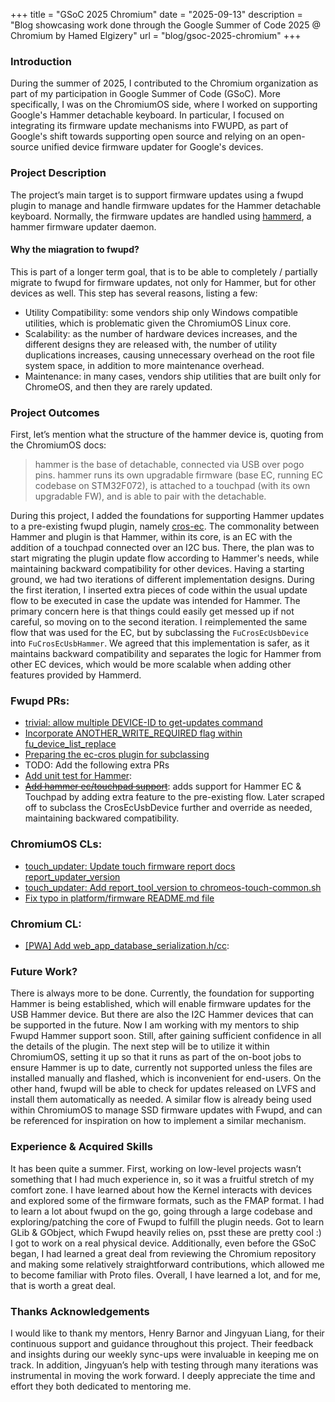 +++
title = "GSoC 2025 Chromium"
date = "2025-09-13"
description = "Blog showcasing work done through the Google Summer of Code 2025 @ Chromium by Hamed Elgizery"
url = "blog/gsoc-2025-chromium"
+++

### Introduction
During the summer of 2025, I contributed to the Chromium organization
as part of my participation in Google Summer of Code (GSoC).
More specifically, I was on the ChromiumOS side, where I worked on
supporting Google's Hammer detachable keyboard.
In particular, I focused on integrating its firmware update mechanisms
into FWUPD, as part of Google's shift towards supporting open source
and relying on an open-source unified device firmware updater for
Google's devices.

### Project Description

The project’s main target is to support firmware updates using a
fwupd plugin to manage and handle firmware updates for the Hammer
detachable keyboard. Normally, the firmware updates are handled using
[hammerd](https://chromium.googlesource.com/chromiumos/platform2/+/HEAD/hammerd/README.md),
a hammer firmware updater daemon.

#### Why the miagration to fwupd? 

This is part of a longer term goal, that is to be able to completely / partially migrate to fwupd for firmware updates, not only for Hammer, but for other devices as well. This step has several reasons, listing a few:
- Utility Compatibility: some vendors ship only Windows compatible utilities, which is problematic given the ChromiumOS Linux core.
- Scalability: as the number of hardware devices increases, and the different designs they are released with, the number of utility duplications increases, causing unnecessary overhead on the root file system space, in addition to more maintenance overhead.
- Maintenance: in many cases, vendors ship utilities that are built only for ChromeOS, and then they are rarely updated.


### Project Outcomes 

First, let’s mention what the structure of the hammer device is,
quoting from the ChromiumOS docs:

> hammer is the base of detachable, connected via USB over pogo pins.
> hammer runs its own upgradable firmware (base EC, running EC codebase
> on STM32F072), is attached to a touchpad (with its own upgradable FW),
> and is able to pair with the detachable.

During this project, I added the foundations for supporting Hammer
updates to a pre-existing fwupd plugin, namely
[cros-ec](https://github.com/fwupd/fwupd/tree/main/plugins/cros-ec).
The commonality between Hammer and plugin is that Hammer, within its core, is an EC with the addition of a touchpad connected over an I2C bus.
There, the plan was to start migrating the plugin update flow according
to Hammer's needs, while maintaining backward compatibility for other
devices. Having a starting ground, we had two iterations of different
implementation designs. During the first iteration, I inserted extra
pieces of code within the usual update flow to be executed in case the
update was intended for Hammer. The primary concern here is that things
could easily get messed up if not careful, so moving on to the second
iteration. I reimplemented the same flow that was used for the EC,
but by subclassing the ``FuCrosEcUsbDevice`` into ``FuCrosEcUsbHammer``.
We agreed that this implementation is safer, as it maintains backward
compatibility and separates the logic for Hammer from other EC devices,
which would be more scalable when adding other features provided by Hammerd.

### Fwupd PRs:
- [trivial: allow multiple DEVICE-ID to get-updates command](https://github.com/fwupd/fwupd/pull/8837) 
- [Incorporate ANOTHER\_WRITE\_REQUIRED flag within fu\_device\_list\_replace](https://github.com/fwupd/fwupd/pull/9068)
- [Preparing the ec-cros plugin for subclassing](https://github.com/HamedElgizery/fwupd/pull/3)
- TODO: Add the following extra PRs 
- [Add unit test for Hammer](https://github.com/HamedElgizery/fwupd/pull/4): 
- ~~[Add hammer ec/touchpad support](https://github.com/HamedElgizery/fwupd/pull/2)~~: adds support for Hammer EC & Touchpad by adding extra feature to the pre-existing flow. Later scraped off to subclass the CrosEcUsbDevice further and override as needed, maintaining backwared compatibility.

### ChromiumOS CLs:
- [touch\_updater: Update touch firmware report docs report\_updater\_version](https://chromium-review.googlesource.com/c/chromiumos/platform/touch_updater/+/6580172)
- [touch\_updater: Add report\_tool\_version to chromeos-touch-common.sh](https://chromium-review.googlesource.com/c/chromiumos/platform/touch_updater/+/6375383)
- [Fix typo in platform/firmware README.md file](https://chromium-review.googlesource.com/c/chromiumos/platform/firmware/+/6438831)

### Chromium CL:
- [[PWA] Add web\_app\_database\_serialization.h/cc](https://chromium-review.googlesource.com/c/chromium/src/+/6304941):


### Future Work?
There is always more to be done. Currently, the foundation for supporting
Hammer is being established, which will enable firmware updates for the USB Hammer device.
But there are also the I2C Hammer devices that can be supported in the future.
Now I am working with my mentors to ship Fwupd Hammer support soon.
Still, after gaining sufficient confidence in all the details of the plugin.
The next step will be to utilize it within ChromiumOS, setting it up so that
it runs as part of the on-boot jobs to ensure Hammer is up to date,
currently not supported unless the files are installed manually and flashed,
which is inconvenient for end-users. On the other hand,
fwupd will be able to check for updates released on LVFS and install
them automatically as needed.
A similar flow is already being used within ChromiumOS to manage SSD
firmware updates with Fwupd, and can be referenced for inspiration on how
to implement a similar mechanism.

### Experience & Acquired Skills
It has been quite a summer. First, working on low-level projects wasn’t
something that I had much experience in, so it was a fruitful stretch of my
comfort zone. I have learned about how the Kernel interacts with devices
and explored some of the firmware formats, such as the FMAP format.
I had to learn a lot about fwupd on the go, going through a large codebase
and exploring/patching the core of Fwupd to fulfill the plugin needs.
Got to learn GLib & GObject, which Fwupd heavily relies on,
psst these are pretty cool :) I got to work on a real physical device.
Additionally, even before the GSoC began, I had learned a great deal from
reviewing the Chromium repository and making some relatively straightforward
contributions, which allowed me to become familiar with Proto files.
Overall, I have learned a lot, and for me, that is worth a great deal.

### Thanks Acknowledgements
I would like to thank my mentors, Henry Barnor and Jingyuan Liang, for their
continuous support and guidance throughout this project.
Their feedback and insights during our weekly sync-ups were invaluable in
keeping me on track. In addition, Jingyuan’s help with testing through
many iterations was instrumental in moving the work forward.
I deeply appreciate the time and effort they both dedicated to mentoring me.
